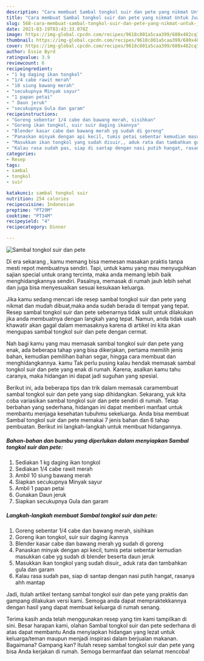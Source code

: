 ```yaml
---
description: "Cara membuat Sambal tongkol suir dan pete yang nikmat Untuk Jualan"
title: "Cara membuat Sambal tongkol suir dan pete yang nikmat Untuk Jualan"
slug: 568-cara-membuat-sambal-tongkol-suir-dan-pete-yang-nikmat-untuk-jualan
date: 2021-03-19T03:43:33.070Z
image: https://img-global.cpcdn.com/recipes/9618c801a5caa399/680x482cq70/sambal-tongkol-suir-dan-pete-foto-resep-utama.jpg
thumbnail: https://img-global.cpcdn.com/recipes/9618c801a5caa399/680x482cq70/sambal-tongkol-suir-dan-pete-foto-resep-utama.jpg
cover: https://img-global.cpcdn.com/recipes/9618c801a5caa399/680x482cq70/sambal-tongkol-suir-dan-pete-foto-resep-utama.jpg
author: Essie Byrd
ratingvalue: 3.9
reviewcount: 6
recipeingredient:
- "1 kg daging ikan tongkol"
- "1/4 cabe rawit merah"
- "10 siung bawang merah"
- "secukupnya Minyak sayur"
- "1 papan petai"
- " Daun jeruk"
- "secukupnya Gula dan garam"
recipeinstructions:
- "Goreng sebentar 1/4 cabe dan bawang merah, sisihkan"
- "Goreng ikan tongkol, suir suir daging ikannya"
- "Blender kasar cabe dan bawang merah yg sudah di goreng"
- "Panaskan minyak dengan api kecil, tumis petai sebentar kemudian masukkan cabe yg sudah di blender beserta daun jeruk"
- "Masukkan ikan tongkol yang sudah disuir,, aduk rata dan tambahkan gula dan garam"
- "Kalau rasa sudah pas, siap di santap dengan nasi putih hangat, rasanya ahh mantap"
categories:
- Resep
tags:
- sambal
- tongkol
- suir

katakunci: sambal tongkol suir 
nutrition: 254 calories
recipecuisine: Indonesian
preptime: "PT29M"
cooktime: "PT34M"
recipeyield: "4"
recipecategory: Dinner

---
```



![Sambal tongkol suir dan pete](https://img-global.cpcdn.com/recipes/9618c801a5caa399/680x482cq70/sambal-tongkol-suir-dan-pete-foto-resep-utama.jpg)

Di era  sekarang , kamu memang bisa memesan masakan praktis tanpa mesti repot membuatnya sendiri. Tapi, untuk kamu yang mau menyuguhkan sajian special untuk orang tercinta, maka anda memang lebih baik menghidangkannya sendiri. Pasalnya, memasak di rumah jauh lebih sehat dan juga bisa menyesuaikan sesuai kesukaan keluarga.

Jika kamu sedang mencari ide resep sambal tongkol suir dan pete yang nikmat dan mudah dibuat,maka anda sudah berada di tempat yang tepat. Resep sambal tongkol suir dan pete  sebenarnya tidak sulit untuk dilakukan jika anda membuatnya dengan langkah yang tepat. Namun, anda tidak usah khawatir akan gagal dalam memasaknya 
karena di artikel ini kita akan mengupas sambal tongkol suir dan pete dengan cermat.  



Nah bagi kamu yang mau memasak sambal tongkol suir dan pete yang enak, ada beberapa tahap yang bisa dikerjakan, pertama memilih jenis bahan, kemudian pemilihan bahan segar, hingga cara membuat dan menghidangkannya. kamu Tak perlu pusing kalau hendak memasak sambal tongkol suir dan pete yang enak di rumah. Karena, asalkan kamu  tahu caranya, maka hidangan ini dapat jadi suguhan yang spesial.

Berikut ini, ada beberapa tips dan trik dalam memasak caramembuat sambal tongkol suir dan pete yang siap dihidangkan. Sekarang, yuk kita coba variasikan sambal tongkol suir dan pete sendiri di rumah. Tetap berbahan yang sederhana, hidangan ini dapat memberi manfaat untuk membantu menjaga kesehatan tubuhmu sekeluarga. Anda bisa membuat Sambal tongkol suir dan pete memakai 7 jenis bahan dan 6 tahap pembuatan. Berikut ini langkah-langkah untuk membuat hidangannya.

<!--inarticleads1-->

##### Bahan-bahan dan bumbu yang diperlukan dalam menyiapkan Sambal tongkol suir dan pete:

1. Sediakan 1 kg daging ikan tongkol
1. Sediakan 1/4 cabe rawit merah
1. Ambil 10 siung bawang merah
1. Siapkan secukupnya Minyak sayur
1. Ambil 1 papan petai
1. Gunakan  Daun jeruk
1. Siapkan secukupnya Gula dan garam




<!--inarticleads2-->

##### Langkah-langkah membuat Sambal tongkol suir dan pete:

1. Goreng sebentar 1/4 cabe dan bawang merah, sisihkan
1. Goreng ikan tongkol, suir suir daging ikannya
1. Blender kasar cabe dan bawang merah yg sudah di goreng
1. Panaskan minyak dengan api kecil, tumis petai sebentar kemudian masukkan cabe yg sudah di blender beserta daun jeruk
1. Masukkan ikan tongkol yang sudah disuir,, aduk rata dan tambahkan gula dan garam
1. Kalau rasa sudah pas, siap di santap dengan nasi putih hangat, rasanya ahh mantap




Jadi, itulah artikel tentang  sambal tongkol suir dan pete  yang praktis dan gampang dilakukan versi kami. Semoga anda dapat mempraktekkannya dengan hasil yang dapat membuat keluarga di rumah senang. 

Terima kasih anda telah menggunakan resep yang tim kami tampilkan di sini. Besar harapan kami, olahan  Sambal tongkol suir dan pete sederhana di atas dapat membantu Anda menyiapkan hidangan yang lezat untuk keluarga/teman maupun menjadi inspirasi dalam berjualan makanan. Bagaimana? Gampang kan? Itulah resep sambal tongkol suir dan pete yang bisa Anda kerjakan di rumah. Semoga bermanfaat dan selamat mencoba!

